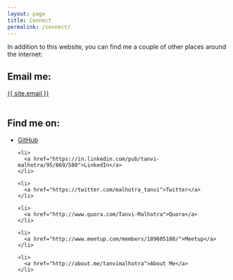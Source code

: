 ```yaml
---
layout: page
title: Connect
permalink: /connect/
---
```


In addition to this website, you can find me a couple of other places around the internet:

<div class="connect">
  <h2>Email me:</h2>
  <a href="mailto:{{ site.email }}">{{ site.email }}</a>
  <br><br>

  <h2>Find me on:</h2>
  <ul>
    <li>
      <a href="https://github.com/tanvi-m">GitHub</a>
    </li>

    <li>
      <a href="https://in.linkedin.com/pub/tanvi-malhotra/95/669/580">LinkedIn</a>
    </li>
    
    <li>
      <a href="https://twitter.com/malhotra_tanvi">Twitter</a>
    </li>
    
    <li>
      <a href="http://www.quora.com/Tanvi-Malhotra">Quora</a>
    </li>
    
    <li>
      <a href="http://www.meetup.com/members/189605108/">Meetup</a>
    </li>

    <li>
      <a href="http://about.me/tanvimalhotra">About Me</a>
    </li>
  </ul>
</div>
